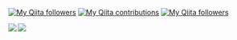 [![My Qiita followers](http://qiita-badge.apiapi.app/s/mikan3rd/posts.svg)](http://qiita.com/mikkame) [![My Qiita contributions](http://qiita-badge.apiapi.app/s/mikan3rd/contributions.svg)](http://qiita.com/mikkame) [![My Qiita followers](http://qiita-badge.apiapi.app/s/mikan3rd/followers.svg)](http://qiita.com/mikkame)

<a href="https://github-readme-stats.vercel.app/api?username=mikan3rd&count_private=true&show_icons=true&theme=tokyonight">
  <img align="left" src="https://github-readme-stats.vercel.app/api?username=mikan3rd&count_private=true&show_icons=true&theme=tokyonight" />
</a>
<a href="https://github-readme-stats.vercel.app/api/top-langs/?username=mikan3rd&theme=tokyonight">
  <img align="left" src="https://github-readme-stats.vercel.app/api/top-langs/?username=mikan3rd&theme=tokyonight" />
</a>

